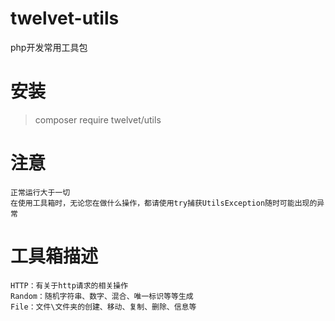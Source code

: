 # twelvet-utils
php开发常用工具包

# 安装
> composer require twelvet/utils

# 注意
```
正常运行大于一切
在使用工具箱时，无论您在做什么操作，都请使用try捕获UtilsException随时可能出现的异常
```

# 工具箱描述

```
HTTP：有关于http请求的相关操作
Random：随机字符串、数字、混合、唯一标识等等生成
File：文件\文件夹的创建、移动、复制、删除、信息等
```